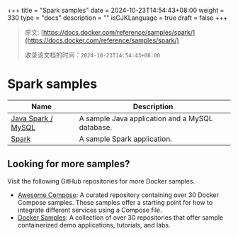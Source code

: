 +++
title = "Spark samples"
date = 2024-10-23T14:54:43+08:00
weight = 330
type = "docs"
description = ""
isCJKLanguage = true
draft = false
+++

> 原文: [https://docs.docker.com/reference/samples/spark/](https://docs.docker.com/reference/samples/spark/)
>
> 收录该文档的时间：`2024-10-23T14:54:43+08:00`

# Spark samples

| Name                                                         | Description                                     |
| ------------------------------------------------------------ | ----------------------------------------------- |
| [Java Spark / MySQL](https://github.com/docker/awesome-compose/tree/master/sparkjava-mysql) | A sample Java application and a MySQL database. |
| [Spark](https://github.com/docker/awesome-compose/tree/master/sparkjava) | A sample Spark application.                     |

## Looking for more samples?

Visit the following GitHub repositories for more Docker samples.

- [Awesome Compose](https://github.com/docker/awesome-compose): A curated repository containing over 30 Docker Compose samples. These samples offer a starting point for how to integrate different services using a Compose file.
- [Docker Samples](https://github.com/dockersamples?q=&type=all&language=&sort=stargazers): A collection of over 30 repositories that offer sample containerized demo applications, tutorials, and labs.
